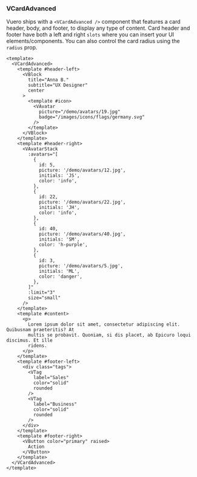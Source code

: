 ### VCardAdvanced

Vuero ships with a `<VCardAdvanced />` component that features a card header,
body, and footer, to display any type of content.
Card header and footer have both a left and right `slots` where you
can insert your UI elements/components. You can also control the card radius
using the `radius` prop.

<!--code-->

```vue
<template>
  <VCardAdvanced>
    <template #header-left>
      <VBlock
        title="Anna B."
        subtitle="UX Designer"
        center
      >
        <template #icon>
          <VAvatar
            picture="/demo/avatars/19.jpg"
            badge="/images/icons/flags/germany.svg"
          />
        </template>
      </VBlock>
    </template>
    <template #header-right>
      <VAvatarStack
        :avatars="[
          {
            id: 5,
            picture: '/demo/avatars/12.jpg',
            initials: 'JS',
            color: 'info',
          },
          {
            id: 22,
            picture: '/demo/avatars/22.jpg',
            initials: 'JH',
            color: 'info',
          },
          {
            id: 40,
            picture: '/demo/avatars/40.jpg',
            initials: 'SM',
            color: 'h-purple',
          },
          {
            id: 3,
            picture: '/demo/avatars/5.jpg',
            initials: 'ML',
            color: 'danger',
          },
        ]"
        :limit="3"
        size="small"
      />
    </template>
    <template #content>
      <p>
        Lorem ipsum dolor sit amet, consectetur adipiscing elit. Quibusnam praeteritis? At
        multis se probavit. Quoniam, si dis placet, ab Epicuro loqui discimus. Et ille
        ridens.
      </p>
    </template>
    <template #footer-left>
      <div class="tags">
        <VTag
          label="Sales"
          color="solid"
          rounded
        />
        <VTag
          label="Business"
          color="solid"
          rounded
        />
      </div>
    </template>
    <template #footer-right>
      <VButton color="primary" raised>
        Action
      </VButton>
    </template>
  </VCardAdvanced>
</template>
```

<!--/code-->
